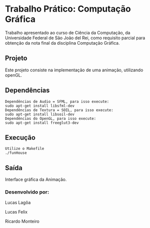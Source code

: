 # Trabalho Prático: Computação Gráfica
Trabalho apresentado ao curso de Ciência da Computação, da Universidade Federal de São João del Rei, como requisito parcial para obtenção da nota final da disciplina Computação Gráfica.

## Projeto 
Este projeto consiste na implementação de uma animação, utilizando openGL.

## Dependências
    Dependências de Audio = SFML, para isso execute: 
    sudo apt-get install libsfml-dev
    Dependências de Textura = SOIL, para isso execute: 
    sudo apt-get install libsoil-dev
    Dependências do OpenGL, para isso execute:
    sudo apt-get install freeglut3-dev


## Execução
    Utilize o Makefile
    ./funHouse     

## Saída
Interface gráfica da Animação.

### Desenvolvido por:
Lucas Lagôa

Lucas Felix

Ricardo Monteiro   


